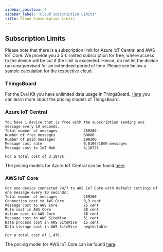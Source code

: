 ```yaml
---
sidebar_position: 4
sidebar_label: "Cloud Subscription Limits"
title: Cloud Subscription Limits
---
```


## Subscription Limits 
Please note that there is a subscription limit for Azure IoT Central and AWS IoT Core. We provide you a 5 € limited subscription for free, where access to the device will be cut if the limit is exceeded. Hence, do not let the device run unsupervised for an extendeed period of time. Please see below a sample calculation for the respective cloud.

### ThingsBoard
For the Eval Kit you have unlimited data usage in ThingsBoard. [Here](https://thingsboard.io/pricing/) you can learn more about the pricing models of ThingsBoard.

### Azure IoT Central
    You have 1 device that is free with the subscribtion sending one message every 10 seconds.
    Total number of messages            259200
    Number of free messages             60000
    Number of paid messages             199200
    Message cost rate                   0,016€/1000 messages
    Message cost to IoT Hub             3,1872€

    For a total cost of 3,1872€.

The pricing models for Azure IoT Central can be found [here](https://azure.microsoft.com/de-de/pricing/details/iot-central/).

### AWS IoT Core
    For one device connected 24/7 to AWS IoT Core with default settings of one message every 10 seconds:
    Total number of messages            259200
    Connection cost to AWS Core         0,3 cent
    Message cost to AWS Core            25 cent
    Rule cost in AWS Core               38 cent
    Action cost in AWS Core             38 cent
    Message cost to AWS SiteWise        31 cent
    Data process cost in AWS SiteWise   15 cent
    Data storage cost in AWS SiteWise   neglectable
    
    For a total cost of 1,47€.

The pricing model for AWS IoT Core can be found [here](https://aws.amazon.com/iot-core/pricing/).
